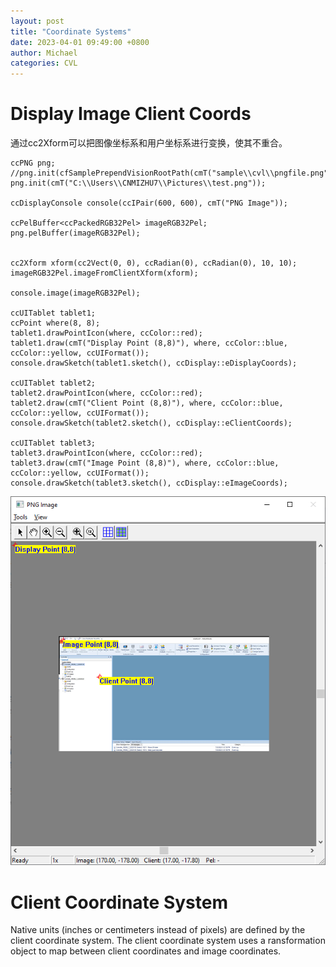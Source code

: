 ```yaml
---
layout: post
title: "Coordinate Systems"
date: 2023-04-01 09:49:00 +0800
author: Michael
categories: CVL
---
```



# Display Image Client Coords
通过cc2Xform可以把图像坐标系和用户坐标系进行变换，使其不重合。

    ccPNG png;
    //png.init(cfSamplePrependVisionRootPath(cmT("sample\\cvl\\pngfile.png")));
    png.init(cmT("C:\\Users\\CNMIZHU7\\Pictures\\test.png"));

    ccDisplayConsole console(ccIPair(600, 600), cmT("PNG Image"));

    ccPelBuffer<ccPackedRGB32Pel> imageRGB32Pel;
    png.pelBuffer(imageRGB32Pel);


    cc2Xform xform(cc2Vect(0, 0), ccRadian(0), ccRadian(0), 10, 10);
    imageRGB32Pel.imageFromClientXform(xform);

    console.image(imageRGB32Pel);
   
    ccUITablet tablet1;
    ccPoint where(8, 8);
    tablet1.drawPointIcon(where, ccColor::red);
    tablet1.draw(cmT("Display Point (8,8)"), where, ccColor::blue, ccColor::yellow, ccUIFormat());
    console.drawSketch(tablet1.sketch(), ccDisplay::eDisplayCoords);

    ccUITablet tablet2;
    tablet2.drawPointIcon(where, ccColor::red);
    tablet2.draw(cmT("Client Point (8,8)"), where, ccColor::blue, ccColor::yellow, ccUIFormat());
    console.drawSketch(tablet2.sketch(), ccDisplay::eClientCoords);

    ccUITablet tablet3;
    tablet3.drawPointIcon(where, ccColor::red);
    tablet3.draw(cmT("Image Point (8,8)"), where, ccColor::blue, ccColor::yellow, ccUIFormat());
    console.drawSketch(tablet3.sketch(), ccDisplay::eImageCoords);

![日志文件夹](/assets/CVL/DisplayImageClientCoords.png)  

# Client Coordinate System
Native units (inches or centimeters instead of pixels) are defined by the client coordinate system. The client coordinate system uses a ransformation object to map between client coordinates and image coordinates. 